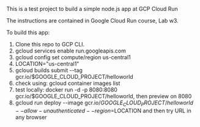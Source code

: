 This is a test project to build a simple node.js app at GCP Cloud Run

The instructions are contained in Google Cloud Run course, Lab w3.

To build this app:

1. Clone this repo to GCP CLI.
2. gcloud services enable run.googleapis.com
3. gcloud config set compute/region us-central1
4. LOCATION="us-central1"
5. gcloud builds submit --tag gcr.io/$GOOGLE_CLOUD_PROJECT/helloworld
6. check using: gcloud container images list
7. test locally: docker run -d -p 8080:8080 gcr.io/$GOOGLE_CLOUD_PROJECT/helloworld, then preview on 8080
8. gcloud run deploy --image gcr.io/$GOOGLE_CLOUD_PROJECT/helloworld --allow-unauthenticated --region=$LOCATION and then try URL in any browser


